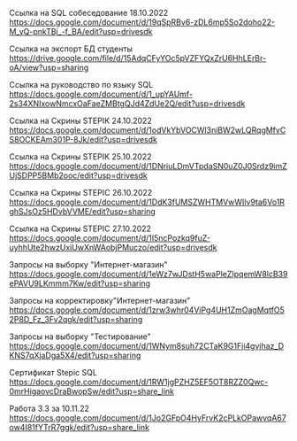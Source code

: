 Ссылка на SQL собеседование 18.10.2022
https://docs.google.com/document/d/19qSpRBv6-zDL6mp5So2doho22-M_yQ-pnkTBj_-f_BA/edit?usp=drivesdk

Ссылка на экспорт БД студенты
https://drive.google.com/file/d/15AdqCFyYOc5pVZFYQxZrU6HhLErBr-oA/view?usp=sharing

Ссылка на руководство по языку SQL
https://docs.google.com/document/d/1_upYAUmf-2s34XNIxowNmcxOaFaeZMBtgQJd4ZdUe2Q/edit?usp=drivesdk

Ссылка на Скрины STEPIK 24.10.2022
https://docs.google.com/document/d/1odVkYbVOCWl3niBW2wLQRqgMfvCS8OCKEAm301P-8Jk/edit?usp=drivesdk

Ссылка на Скрины STEPIK 25.10.2022
https://docs.google.com/document/d/1DNriuLDmVTpdaSN0uZ0J0Srdz9imZUjSDPP5BMb2ooc/edit?usp=drivesdk

Ссылка на Скрины STEPIC 26.10.2022
https://docs.google.com/document/d/1DdK3fUMSZWHTMVwWIlv9ta6Vo1RghSJsOz5HDvbVVME/edit?usp=sharing

Ссылка на Скрины STEPIC 27.10.2022
https://docs.google.com/document/d/1I5ncPozkq9fuZ-uyhhUte2hwzUxiUwXnWAobjPMuczo/edit?usp=drivesdk

Запросы на выборку "Интернет-магазин"
https://docs.google.com/document/d/1eWz7wJDstH5waPleZIpqemW8lcB39ePAVU9LKmmm7Kw/edit?usp=sharing

Запросы на корректировку"Интернет-магазин"
https://docs.google.com/document/d/1zrw3whr04ViPg4UH1ZmOagMqtfO52P8D_Fz_3Fv2qgk/edit?usp=sharing

Запросы на выборку "Тестирование"
https://docs.google.com/document/d/1WNym8suh72CTaK9G1Fji4gvjhaz_DKNS7qXjaDga5X4/edit?usp=sharing

Сертификат Stepic SQL 
https://docs.google.com/document/d/1RW1jgPZHZ5EF5OT8RZZ0Qwc-0mrHigaovcDraBwopSw/edit?usp=share_link

Работа 3.3 за 10.11.22
https://docs.google.com/document/d/1Jo2GFpO4HyFrvK2cPLkOPawvqA67ow4I81fYTrR7ggk/edit?usp=share_link
